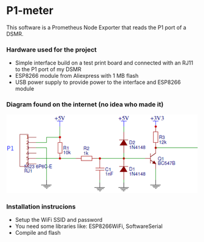 # P1-meter
This software is a Prometheus Node Exporter that reads the P1 port of a DSMR.

### Hardware used for the project
- Simple interface build on a test print board and connected with an RJ11 to the P1 port of my DSMR
- ESP8266 module from Aliexpress with 1 MB flash
- USB power supply to provide power to the interface and ESP8266 module 

### Diagram found on the internet (no idea who made it)
![Diagram](Schema-P1-BC547.png)

### Installation instrucions
- Setup the WiFi SSID and password 
- You need some libraries like: ESP8266WiFi, SoftwareSerial
- Compile and flash
